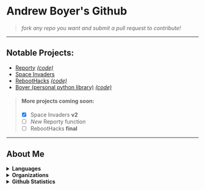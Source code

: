 <div>
<p align="center">
  <img src="https://github.com/asboyer2/asboyer2/blob/master/images/logo.png?raw=true" alt="">
</p>
</div>
 
# Andrew Boyer's Github
> *fork any repo you want  and submit a pull request to contribute!*

***
## Notable Projects:
* [Reporty](https://pypi.org/project/reporty/) [*(code)*](https://github.com/asboyer2/reporty)
* [Space Invaders](https://github.com/asboyer2/SpaceInvaders)
* [RebootHacks](https://reboothacks.com) [*(code)*](https://github.com/Wayland-CS-Club/reboothacks-master)
* [Boyer (personal python library)](https://pypi.org/project/boyer/) [*(code)*](https://github.com/asboyer2/boyer)

> #### More projects coming soon:
> - [x] Space Invaders **v2**
> - [ ] *New* Reporty function
> - [ ] RebootHacks **final**

***

## About Me
<details>
<summary><b>Languages</b></summary>
<br>

> languages I have experience with, or currently working with and learning

<br>

<details>
<summary><em>Python</em></summary>

> ###### competent
```python
print("Python")
```

</details>

<details>
<summary><em>Bash</em></summary>

> ###### competent
```bash
echo Bash
```

</details>

<details>
	<summary><em>Java</em></summary>

> ###### competent
```java 
public class Main{
	public static void main(String[] args) {
		System.out.println("Java");
	}
}
```

</details>


<details>
	<summary><em>Javascript</em></summary>

> ###### intermediate
```javascript
console.log('Javascript');
```

</details>

<details>
	<summary><em>C</em></summary>

> ###### learning
```C
# include <stdio.h>
int main()
{
	printf("C\n");
	return 0;
}
```


</details>



</details>

<details>

<summary><b>Organizations</b></summary>

#### Wayland Computer Science Club
> More about this coming soon

#### FRC Team 5755
> More about this coming soon

#### RebootHacks
> More details coming soon

#### Cyber Summer Camp
> More details coming soon

#### theCoderSchool
> More details coming soon

</details>

<details>
<summary><b>Github Statistics</b></summary>

  <br>
  <img align="center" alt="asboyer's GitHub Stats" src="https://github-readme-stats.codestackr.vercel.app/api?username=asboyer2&show_icons=true&hide_border=true&theme=dark" />

</details>

